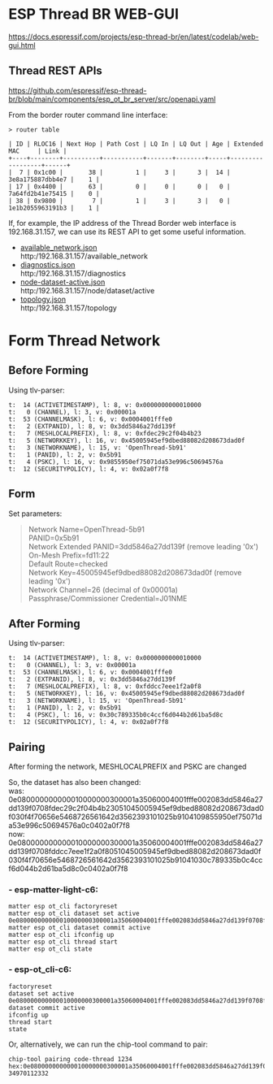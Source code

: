   
# ESP Thread BR WEB-GUI
https://docs.espressif.com/projects/esp-thread-br/en/latest/codelab/web-gui.html  
  
## Thread REST APIs
https://github.com/espressif/esp-thread-br/blob/main/components/esp_ot_br_server/src/openapi.yaml  
  
From the border router command line interface:  
~~~
> router table

| ID | RLOC16 | Next Hop | Path Cost | LQ In | LQ Out | Age | Extended MAC     | Link |  
+----+--------+----------+-----------+-------+--------+-----+------------------+------+  
|  7 | 0x1c00 |       38 |         1 |     3 |      3 |  14 | 3e8a175887dbb4e7 |    1 |  
| 17 | 0x4400 |       63 |         0 |     0 |      0 |   0 | 7a64fd2b41e75415 |    0 |  
| 38 | 0x9800 |        7 |         1 |     3 |      3 |   0 | 1e1b2055963191b3 |    1 |  
~~~  
If, for example, the IP address of the Thread Border web interface is 192.168.31.157, we can use its REST API to get some useful information.  

- [available_network.json](esp-thread-br-web-gui/available_network.json)  
  http:/192.168.31.157/available_network
- [diagnostics.json](esp-thread-br-web-gui/diagnostics.json)  
  http:/192.168.31.157/diagnostics
- [node-dataset-active.json](esp-thread-br-web-gui/node-dataset-active.json)  
  http:/192.168.31.157/node/dataset/active
- [topology.json](esp-thread-br-web-gui/topology.json)  
  http:/192.168.31.157/topology

# Form Thread Network

## Before Forming
Using tlv-parser:
~~~
t:  14 (ACTIVETIMESTAMP), l: 8, v: 0x0000000000010000
t:   0 (CHANNEL), l: 3, v: 0x00001a
t:  53 (CHANNELMASK), l: 6, v: 0x0004001fffe0
t:   2 (EXTPANID), l: 8, v: 0x3dd5846a27dd139f
t:   7 (MESHLOCALPREFIX), l: 8, v: 0xfdec29c2f04b4b23
t:   5 (NETWORKKEY), l: 16, v: 0x45005945ef9dbed88082d208673dad0f
t:   3 (NETWORKNAME), l: 15, v: 'OpenThread-5b91'
t:   1 (PANID), l: 2, v: 0x5b91
t:   4 (PSKC), l: 16, v: 0x9855950ef75071da53e996c50694576a
t:  12 (SECURITYPOLICY), l: 4, v: 0x02a0f7f8
~~~

## Form
Set parameters:
> Network Name=OpenThread-5b91  
> PANID=0x5b91  
> Network Extended PANID=3dd5846a27dd139f (remove leading '0x')  
> On-Mesh Prefix=fd11:22  
> Default Route=checked  
> Network Key=45005945ef9dbed88082d208673dad0f (remove leading '0x')  
> Network Channel=26 (decimal of 0x00001a)  
> Passphrase/Commissioner Credential=J01NME  
  
## After Forming
Using tlv-parser:
~~~
t:  14 (ACTIVETIMESTAMP), l: 8, v: 0x0000000000010000
t:   0 (CHANNEL), l: 3, v: 0x00001a
t:  53 (CHANNELMASK), l: 6, v: 0x0004001fffe0
t:   2 (EXTPANID), l: 8, v: 0x3dd5846a27dd139f
t:   7 (MESHLOCALPREFIX), l: 8, v: 0xfddcc7eee1f2a0f8
t:   5 (NETWORKKEY), l: 16, v: 0x45005945ef9dbed88082d208673dad0f
t:   3 (NETWORKNAME), l: 15, v: 'OpenThread-5b91'
t:   1 (PANID), l: 2, v: 0x5b91
t:   4 (PSKC), l: 16, v: 0x30c789335b0c4ccf6d044b2d61ba5d8c
t:  12 (SECURITYPOLICY), l: 4, v: 0x02a0f7f8
~~~

## Pairing
After forming the network, MESHLOCALPREFIX and PSKC are changed  
  
So, the dataset has also been changed:  
was: 0e080000000000010000000300001a35060004001fffe002083dd5846a27dd139f0708fdec29c2f04b4b23051045005945ef9dbed88082d208673dad0f030f4f70656e5468726561642d3562393101025b9104109855950ef75071da53e996c50694576a0c0402a0f7f8  
now: 0e080000000000010000000300001a35060004001fffe002083dd5846a27dd139f0708fddcc7eee1f2a0f8051045005945ef9dbed88082d208673dad0f030f4f70656e5468726561642d3562393101025b91041030c789335b0c4ccf6d044b2d61ba5d8c0c0402a0f7f8  
  
### - esp-matter-light-c6:
~~~
matter esp ot_cli factoryreset
matter esp ot_cli dataset set active 0e080000000000010000000300001a35060004001fffe002083dd5846a27dd139f0708fddcc7eee1f2a0f8051045005945ef9dbed88082d208673dad0f030f4f70656e5468726561642d3562393101025b91041030c789335b0c4ccf6d044b2d61ba5d8c0c0402a0f7f8
matter esp ot_cli dataset commit active
matter esp ot_cli ifconfig up
matter esp ot_cli thread start
matter esp ot_cli state
~~~
  
### - esp-ot_cli-c6:
~~~
factoryreset
dataset set active 0e080000000000010000000300001a35060004001fffe002083dd5846a27dd139f0708fddcc7eee1f2a0f8051045005945ef9dbed88082d208673dad0f030f4f70656e5468726561642d3562393101025b91041030c789335b0c4ccf6d044b2d61ba5d8c0c0402a0f7f8
dataset commit active
ifconfig up
thread start
state
~~~
  
Or, alternatively, we can run the chip-tool command to pair:
~~~
chip-tool pairing code-thread 1234 hex:0e080000000000010000000300001a35060004001fffe002083dd5846a27dd139f0708fddcc7eee1f2a0f8051045005945ef9dbed88082d208673dad0f030f4f70656e5468726561642d3562393101025b91041030c789335b0c4ccf6d044b2d61ba5d8c0c0402a0f7f8 34970112332
~~~
